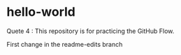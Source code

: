 # hello-world
Quete 4 : This repository is for practicing the GitHub Flow.

First change in the readme-edits branch
